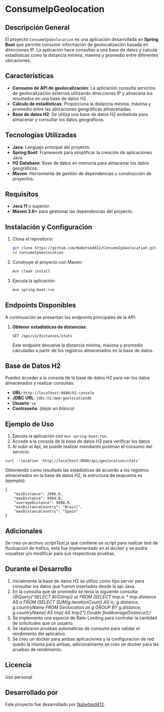 
# ConsumeIpGeolocation

## Descripción General

El proyecto `ConsumeIpGeolocation` es una aplicación desarrollada en **Spring Boot** que permite consumir información de geolocalización basada en direcciones IP. La aplicación hace consultas a una base de datos y calcula estadísticas como la distancia mínima, máxima y promedio entre diferentes ubicaciones.

## Características

- **Consumo de API de geolocalización**: La aplicación consulta servicios de geolocalización externos utilizando direcciones IP y almacena los resultados en una base de datos H2.
- **Cálculo de estadísticas**: Proporciona la distancia mínima, máxima y promedio entre las ubicaciones geográficas almacenadas.
- **Base de datos H2**: Se utiliza una base de datos H2 embebida para almacenar y consultar los datos geográficos.
  
## Tecnologías Utilizadas

- **Java**: Lenguaje principal del proyecto.
- **Spring Boot**: Framework para simplificar la creación de aplicaciones Java.
- **H2 Database**: Base de datos en memoria para almacenar los datos geográficos.
- **Maven**: Herramienta de gestión de dependencias y construcción de proyectos.

## Requisitos

- **Java 11** o superior.
- **Maven 3.6+** para gestionar las dependencias del proyecto.

## Instalación y Configuración

1. Clona el repositorio:

   ```bash
   git clone https://github.com/Nabetsed412/ConsumeIpGeolocation.git
   cd ConsumeIpGeolocation
   ```

2. Construye el proyecto con Maven:

   ```bash
   mvn clean install
   ```

3. Ejecuta la aplicación:

   ```bash
   mvn spring-boot:run
   ```

## Endpoints Disponibles

A continuación se presentan los endpoints principales de la API:

1. **Obtener estadísticas de distancias**:

   ```http
   GET /api/v1/distances/stats
   ```

   Este endpoint devuelve la distancia mínima, máxima y promedio calculadas a partir de los registros almacenados en la base de datos.

## Base de Datos H2

Puedes acceder a la consola de la base de datos H2 para ver los datos almacenados y realizar consultas:

- **URL**: `http://localhost:8080/h2-console`
- **JDBC URL**: `jdbc:h2:mem:geolocationdb`
- **Usuario**: `sa`
- **Contraseña**: *(dejar en blanco)*

## Ejemplo de Uso

1. Ejecuta la aplicación con `mvn spring-boot:run`.
2. Accede a la consola de la base de datos H2 para verificar los datos.
3. Al subir el Api, se puede realizar mendiante postman el consumo del servicio:

```
curl --location 'http://localhost:8080/api/geolocation/stats'
```

Obteniendo como resultado  las estadisticas de acuerdo a los registros almacenados en la base de datos H2, la estructura de respuesta es (ejemplo):

```
{
    "minDistance": 2996.0,
    "maxDistance": 9994.0,
    "averageDistance": 9498.0,
    "minDistanceCountry": "Brazil",
    "maxDistanceCountry": "Spain"
}
```

## Adicionales

Se creo un archivo *scriptTest.js* que contiene un script para realizar test de fluctuacion de trafico, este fue implementado en el docker y se podra visualizar y/o modificar para sus respectivas pruebas. 


## Durante el Desarrollo

1. inicialmente la base de datos H2 se utilizo como tipo server para consultar los datos que fueron insertados desde la api Java.
2. En la consulta que de promedio se tenia la siguiente consulta:
   /*@Query("SELECT AVG(tmp2.a) FROM (SELECT tmp.ic * tmp.distance AS a FROM (SELECT SUM(g.iterationCount) AS ic, g.distance, g.countryName FROM Geolocation as g GROUP BY g.distance, g.countryName) AS tmp) AS tmp2")
    Double findAverageDistance();*/ 
3. Se implemento una especie de Rate-Limiting para controlar la cantidad de solicitudes que un usuario.
4. Se realizaron pruebas automaticas de consumo para validar el rendimiento del aplicativo.
5. Se creo un docker para ambas aplicaciones y la configuracion de red quedo la misma para ambas, adicionalmente se creo un docker para las pruebas de rendimiento.


## Licencia

Uso personal

## Desarrollado por

Este proyecto fue desarrollado por [Nabetsed412](https://github.com/Nabetsed412).
